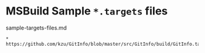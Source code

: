 # MSBuild Sample `*.targets` files

sample-targets-files.md

    *   https://github.com/kzu/GitInfo/blob/master/src/GitInfo/build/GitInfo.targets
